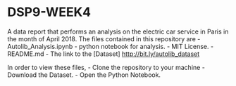 # DSP9-WEEK4
A data report that performs an analysis on the electric car service in Paris in the month of April 2018.
The files contained in this repository are 
    - Autolib_Analysis.ipynb - python notebook for analysis.
    - MIT License.
    - README.md
    - The link to the [Dataset] http://bit.ly/autolib_dataset

In order to view these files, 
    - Clone the repository to your machine
    - Download the Dataset.
    - Open the Python Notebook.
